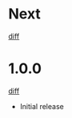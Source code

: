 # Next

[diff](https://github.com/Shinigami92/vite-ts-nameof/compare/1.0.0...main)

# 1.0.0

[diff](https://github.com/Shinigami92/vite-ts-nameof/commit/3218a98e52ec662ee126952eefb77d2ee07a8bb0...1.0.0)

- Initial release
